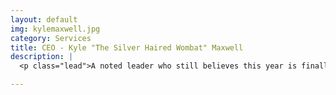 ```yaml
---
layout: default
img: kylemaxwell.jpg
category: Services
title: CEO - Kyle "The Silver Haired Wombat" Maxwell
description: |
  <p class="lead">A noted leader who still believes this year is finally the year of "Linux on the Desktop", Kyle is an expert in outdated Unixs, writing widely used Python projects without tests, & threat intelligence. He can be found on <a href="https://www.github.com/krmaxwell">GitHub</a> & <a href="https://www.twitter.com/kylemaxwell">Twitter</a>.</p>

---
```


